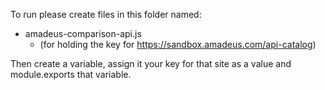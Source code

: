 To run please create files in this folder named:

<!-- below was not used in the end for live data, though it was used to get
a list of all airport and city IATAs - very helpful!-->
<!-- * aviation-edge-iata-api.js
 * (for holding the key for https://aviation-edge.com/) -->
* amadeus-comparison-api.js
  * (for holding the key for https://sandbox.amadeus.com/api-catalog)

Then create a variable, assign it your key for that site as a value and module.exports that variable.
